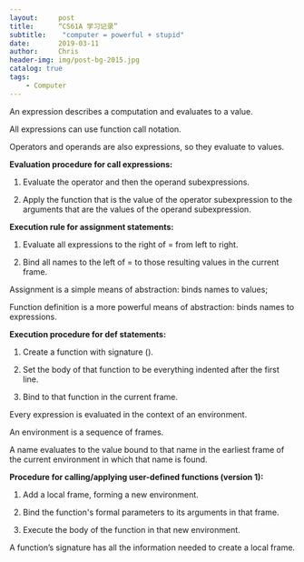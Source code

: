 ```yaml
---
layout:     post
title:      “CS61A 学习记录”
subtitle:    "computer = powerful + stupid"
date:       2019-03-11
author:     Chris
header-img: img/post-bg-2015.jpg
catalog: true
tags:
    - Computer
---
```


An expression describes a computation and evaluates to a value.

All expressions can use function call notation.

Operators and operands are also expressions, so they evaluate to values.

**Evaluation procedure for call expressions:**

1. Evaluate the operator and then the operand subexpressions.

2. Apply the function that is the value of the operator subexpression to
the arguments that are the values of the operand subexpression.

**Execution rule for assignment statements:**

1. Evaluate all expressions to the right of = from left to right.

2. Bind all names to the left of = to those resulting values in the current frame.

Assignment is a simple means of abstraction: binds names to values;

Function definition is a more powerful means of abstraction: binds names to expressions.

**Execution procedure for def statements:**

1. Create a function with signature <name>(<formal parameters>).

2. Set the body of that function to be everything indented after the first line.

3. Bind <name> to that function in the current frame.

Every expression is evaluated in the context of an environment.

An environment is a sequence of frames.

A name evaluates to the value bound to that name in the earliest frame of the current environment in which that name is found.

**Procedure for calling/applying user-defined functions (version 1):**

1. Add a local frame, forming a new environment.

2. Bind the function's formal parameters to its arguments in that frame.

3. Execute the body of the function in that new environment.

A function’s signature has all the information needed to create a local frame.
